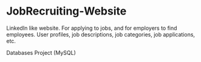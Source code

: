 # JobRecruiting-Website
LinkedIn like website. For applying to jobs, and for employers to find employees. User profiles, job descriptions, job categories, job applications, etc.

Databases Project (MySQL)
